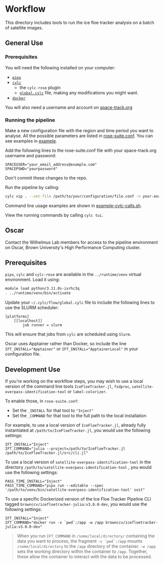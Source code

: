 # Workflow

This directory includes tools to run the ice floe tracker analysis on a batch of satellite images.

## General Use

### Prerequisites

You will need the following installed on your computer:
- [`pipx`](https://pipx.pypa.io/stable/)
- [`cylc`](https://cylc.github.io/) 
  - the `cylc-rose` plugin
  - [`global.cylc`](https://cylc.github.io/cylc-doc/stable/html/reference/config/global.html#global.cylc) file, making any modifications you might want.
- [`docker`](https://docs.docker.com/)

You will also need a username and account on [space-track.org](https://space-track.org)

### Running the pipeline

Make a new configuration file with the region and time period you want to analyse. All the possible parameters are listed in [rose-suite.conf](./rose-suite.conf). You can see examples in [example](./example/). 

Add the following lines to the rose-suite.conf file with your space-track.org username and password:
```
SPACEUSER="your_email_address@example.com"
SPACEPSWD="yourpassword"
```

Don't commit these changes to the repo.
<!-- TODO: Insecure. Make this import from an environment file or the keychain. -->


Run the pipeline by calling:
```bash
cylc vip . --set-file /path/to/your/configuration/file.conf -n your-analysis-run-name
```

Command line usage examples are shown in [example-cylc-calls.sh](./example-cylc-calls.sh).

View the running commands by calling `cylc tui`.

## Oscar

Contact the Wilhelmus Lab members for access to the pipeline environment on Oscar, Brown University's High Performance Computing cluster.

## Prerequisites

`pipx`, `cylc` and `cylc-rose` are available in the `../runtime/venv` virtual environment. Load it using:

```bash
module load python/3.11.0s-ixrhc3q
. ../runtime/venv/bin/activate
```

Update your `~/.cylc/flow/global.cylc` file to include the following lines to use the SLURM scheduler:
```
[platforms]
    [[localhost]]
        job runner = slurm
```

This will ensure that jobs from `cylc` are scheduled using `Slurm`.

Oscar uses Apptainer rather than Docker, so include the line `IFT_INSTALL="Apptainer"` or `IFT_INSTALL="ApptainerLocal"` in your configuration file.

## Development Use

If you're working on the workflow steps, you may wish to use a local version of the command line tools `IceFloeTracker.jl`, `fsdproc`, `satellite-overpass-identification-tool` or `label-colorizer`. 

To enable those, in `rose-suite.conf`:
- Set the `_INSTALL` for that tool to `"Inject"`
- Set the `_COMMAND` for that tool to the full path to the local installation

For example, to use a local version of `IceFloeTracker.jl`, already fully instantiated at `/path/to/IceFloeTracker.jl`, you would use the following settings:
```
IFT_INSTALL="Inject"
IFT_COMMAND="julia --project=/path/to/IceFloeTracker.jl /path/to/IceFloeTracker.jl/src/cli.jl"
```

To use a local version of `satellite-overpass-identification-tool` in the directory `/path/to/satellite-overpass-identification-tool` , you would use the following settings:
```
PASS_TIME_INSTALL="Inject"
PASS_TIME_COMMAND="pipx run --editable --spec '/path/to/venv/bin/satellite-overpass-identification-tool' soit"
```

To use a specific Dockerized version of the Ice Floe Tracker Pipeline CLI tagged `brownccv/icefloetracker-julia:v3.0.0-dev`, you would use the following settings:
```
IFT_INSTALL="Inject"
IFT_COMMAND="docker run -v `pwd`:/app -w /app brownccv/icefloetracker-julia:v3.0.0-dev"
```

> When you run `IFT_COMMAND` in `/some/local/directory/` containing the data you want to process, the fragment ``-v `pwd`:/app`` mounts `/some/local/directory` to the `/app` directory of the container. `-w /app` sets the working directory within the container to `/app`. Together, these allow the container to interact with the data to be processed.